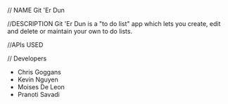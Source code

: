 // NAME 
Git 'Er Dun

//DESCRIPTION 
Git 'Er Dun is a "to do list" app which lets you create, edit and delete or maintain your own to do lists.

//APIs USED 



// Developers

- Chris Goggans 
- Kevin Nguyen 
- Moises De Leon
- Pranoti Savadi


